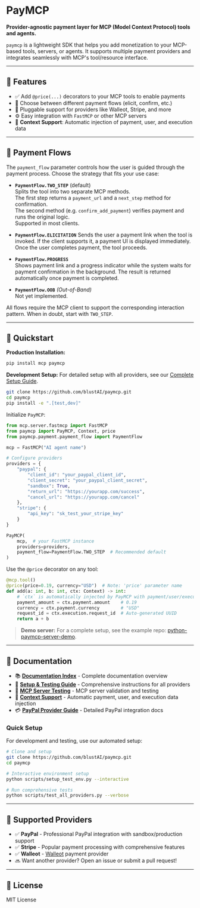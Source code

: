 # PayMCP

**Provider-agnostic payment layer for MCP (Model Context Protocol) tools and agents.**

`paymcp` is a lightweight SDK that helps you add monetization to your MCP-based tools, servers, or agents. It supports multiple payment providers and integrates seamlessly with MCP's tool/resource interface.

---

## 🔧 Features

- ✅ Add `@price(...)` decorators to your MCP tools to enable payments
- 🔁 Choose between different payment flows (elicit, confirm, etc.)
- 🔌 Pluggable support for providers like Walleot, Stripe, and more
- ⚙️ Easy integration with `FastMCP` or other MCP servers
- 🎯 **Context Support**: Automatic injection of payment, user, and execution data

---

## 🧭 Payment Flows

The `payment_flow` parameter controls how the user is guided through the payment process. Choose the strategy that fits your use case:

 - **`PaymentFlow.TWO_STEP`** (default)  
  Splits the tool into two separate MCP methods.  
  The first step returns a `payment_url` and a `next_step` method for confirmation.  
  The second method (e.g. `confirm_add_payment`) verifies payment and runs the original logic.  
  Supported in most clients.

- **`PaymentFlow.ELICITATION`** 
  Sends the user a payment link when the tool is invoked. If the client supports it, a payment UI is displayed immediately. Once the user completes payment, the tool proceeds.


- **`PaymentFlow.PROGRESS`**  
  Shows payment link and a progress indicator while the system waits for payment confirmation in the background. The result is returned automatically once payment is completed. 

- **`PaymentFlow.OOB`** *(Out-of-Band)*  
Not yet implemented.

All flows require the MCP client to support the corresponding interaction pattern. When in doubt, start with `TWO_STEP`.

---

## 🚀 Quickstart

**Production Installation:**
```bash
pip install mcp paymcp
```

**Development Setup:**
For detailed setup with all providers, see our [Complete Setup Guide](docs/SETUP_AND_TESTING_GUIDE.md).

```bash
git clone https://github.com/blustAI/paymcp.git
cd paymcp
pip install -e ".[test,dev]"
```

Initialize `PayMCP`:

```python
from mcp.server.fastmcp import FastMCP
from paymcp import PayMCP, Context, price
from paymcp.payment.payment_flow import PaymentFlow

mcp = FastMCP("AI agent name")

# Configure providers
providers = {
    "paypal": {
        "client_id": "your_paypal_client_id",
        "client_secret": "your_paypal_client_secret", 
        "sandbox": True,
        "return_url": "https://yourapp.com/success",
        "cancel_url": "https://yourapp.com/cancel"
    },
    "stripe": {
        "api_key": "sk_test_your_stripe_key"
    }
}

PayMCP(
    mcp,  # your FastMCP instance
    providers=providers,
    payment_flow=PaymentFlow.TWO_STEP  # Recommended default
)
```

Use the `@price` decorator on any tool:

```python
@mcp.tool()
@price(price=0.19, currency="USD")  # Note: 'price' parameter name
def add(a: int, b: int, ctx: Context) -> int:
    # `ctx` is automatically injected by PayMCP with payment/user/execution data
    payment_amount = ctx.payment.amount    # 0.19
    currency = ctx.payment.currency        # "USD"
    request_id = ctx.execution.request_id  # Auto-generated UUID
    return a + b
```

> **Demo server:** For a complete setup, see the example repo: [python-paymcp-server-demo](https://github.com/blustAI/python-paymcp-server-demo).

---

## 📖 Documentation

- 📚 **[Documentation Index](docs/README.md)** - Complete documentation overview
- 🚀 **[Setup & Testing Guide](docs/SETUP_AND_TESTING_GUIDE.md)** - Comprehensive instructions for all providers
- 🧪 **[MCP Server Testing](docs/MCP_TESTING_README.md)** - MCP server validation and testing
- 🎯 **[Context Support](docs/CONTEXT_SUPPORT.md)** - Automatic payment, user, and execution data injection
- 💳 **[PayPal Provider Guide](src/paymcp/providers/paypal/README.md)** - Detailed PayPal integration docs

### Quick Setup

For development and testing, use our automated setup:

```bash
# Clone and setup
git clone https://github.com/blustAI/paymcp.git
cd paymcp

# Interactive environment setup
python scripts/setup_test_env.py --interactive

# Run comprehensive tests
python scripts/test_all_providers.py --verbose
```

---

## 🧩 Supported Providers

- ✅ **PayPal** - Professional PayPal integration with sandbox/production support
- ✅ **Stripe** - Popular payment processing with comprehensive features  
- ✅ **Walleot** - [Walleot](https://walleot.com/developers) payment provider
- 🔜 Want another provider? Open an issue or submit a pull request!

---

## 📄 License

MIT License